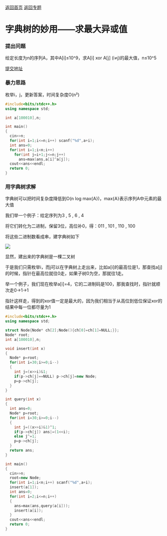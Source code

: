 [返回首页](https://EbolaEmperor.github.io)
[返回专题](https://EbolaEmperor.github.io/special/Trie)

# 字典树的妙用——求最大异或值

### 提出问题

给定长度为n的序列A，其中A[i]≤10^9，求A[i] xor A[j] (i≠j)的最大值，n≤10^5

[提交地址](https://www.luogu.org/problemnew/show/U26197)

### 暴力思路

枚举i，j，更新答案，时间复杂度O(n²)

```cpp
#include<bits/stdc++.h>
using namespace std;

int a[100010],n;

int main()
{
  cin>>n;
  for(int i=1;i<=n;i++) scanf("%d",a+i);
  int ans=0;
  for(int i=1;i<n;i++)
    for(int j=i+1;j<=n;j++)
      ans=max(ans,a[i]^a[j]);
  cout<<ans<<endl;
  return 0;
}
```

### 用字典树求解

字典树可以把时间复杂度降低到O(n log max{A})，max{A}表示序列A中元素的最大值

我们举一个例子：给定序列为3 , 5 , 6 , 4

将它们转化为二进制，保留3位，高位补0，得：011 , 101 , 110 , 100

将这些二进制数看成串，建字典树如下

![](http://ebola.blogwo.com/wp-content/uploads/sites/3855/2018/05/%E5%9B%BE%E7%89%871-300x193.png)

显然，建出来的字典树是一棵二叉树

于是我们只需枚举i，而j可以在字典树上走出来，比如a[i]的最高位是1，那查找a[j]的时候，指针在最高位就往0走，如果子树0为空，那就往1走。

举一个例子，我们现在枚举a[i]=4，它的二进制码是100，那我查找时，指针就顺次走0->1->1

指针这样走，得到的xor值一定是最大的，因为我们相当于从高位到低位保证xor的结果中每一位都尽量为1

```cpp
#include<bits/stdc++.h>
using namespace std;

struct Node{Node* ch[2];Node(){ch[0]=ch[1]=NULL;}};
Node* root;
int a[100010],n;

void insert(int x)
{
  Node* p=root;
  for(int i=30;i>=0;i--)
  {
    int j=(x>>i)&1;
    if(p->ch[j]==NULL) p->ch[j]=new Node;
    p=p->ch[j];
  }
}

int query(int x)
{
  int ans=0;
  Node* p=root;
  for(int i=30;i>=0;i--)
  {
    int j=((x>>i)&1)^1;
    if(p->ch[j]) ans|=(1<<i);
    else j^=1;
    p=p->ch[j];
  }
  return ans;
}

int main()
{
  cin>>n;
  root=new Node;
  for(int i=1;i<n;i++) scanf("%d",a+i);
  insert(a[1]);
  int ans=0;
  for(int i=2;i<=n;i++)
  {
    ans=max(ans,query(a[i]));
    insert(a[i]);
  }
  cout<<ans<<endl;
  return 0;
}
```
